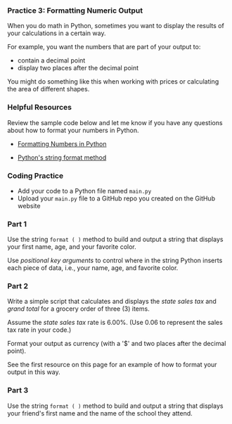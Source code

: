 ### Practice 3: Formatting Numeric Output

When you do math in Python, sometimes you want to display the results of your calculations in a certain way.  

For example, you want the numbers that are part of your output to:

* contain a decimal point
* display two places after the decimal point

You might do something like this when working with prices or calculating the area of different shapes.

### Helpful Resources

Review the sample code below and let me know if you have any questions about how to format your numbers in Python.

- [Formatting Numbers in Python](https://docs.google.com/presentation/d/1UtQO4Nu8TTFwbS12086TvGGLjmSm3qZki4ar75l4FZU/edit?usp=sharing)  

- [Python's string format method](https://www.geeksforgeeks.org/python-string-format-method/#)

### Coding Practice

- Add your code to a Python file named `main.py`
- Upload your `main.py` file to a GitHub repo you created on the GitHub website

### Part 1

Use the string `format ( )` method to build and output a string that displays your first name, age, and your favorite color.

Use *positional key arguments* to control where in the string Python inserts each piece of data, i.e., your name, age, and favorite color.

### Part 2

Write a simple script that calculates and displays the *state sales tax* and *grand total* for a grocery order of three (3) items.

Assume the *state sales tax* rate is 6.00%.  (Use 0.06 to represent the sales tax rate in your code.)

Format your output as currency (with a '$' and two places after the decimal point).  

See the first resource on this page for an example of how to format your output in this way.

### Part 3

Use the string `format ( )` method to build and output a string that displays your friend's first name and the name of the school they attend.